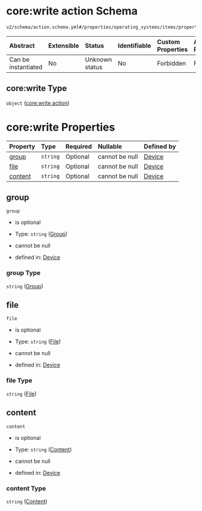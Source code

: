 # core:write action Schema

```txt
v2/schema/action.schema.yml#/properties/operating_systems/items/properties/steps/items/properties/actions/items/oneOf/24/properties/core:write
```



| Abstract            | Extensible | Status         | Identifiable | Custom Properties | Additional Properties | Access Restrictions | Defined In                                                          |
| :------------------ | :--------- | :------------- | :----------- | :---------------- | :-------------------- | :------------------ | :------------------------------------------------------------------ |
| Can be instantiated | No         | Unknown status | No           | Forbidden         | Forbidden             | none                | [device.schema.json*](../device.schema.json "open original schema") |

## core:write Type

`object` ([core:write action](device-properties-operating-systems-operating-system-properties-steps-step-properties-group-step-action-oneof-corewrite-action-properties-corewrite-action.md))

# core:write Properties

| Property            | Type     | Required | Nullable       | Defined by                                                                                                                                                                                                                                                                                                                                                     |
| :------------------ | :------- | :------- | :------------- | :------------------------------------------------------------------------------------------------------------------------------------------------------------------------------------------------------------------------------------------------------------------------------------------------------------------------------------------------------------- |
| [group](#group)     | `string` | Optional | cannot be null | [Device](device-properties-operating-systems-operating-system-properties-steps-step-properties-group-step-action-oneof-corewrite-action-properties-corewrite-action-properties-group.md "v2/schema/action.schema.yml#/properties/operating_systems/items/properties/steps/items/properties/actions/items/oneOf/24/properties/core:write/properties/group")     |
| [file](#file)       | `string` | Optional | cannot be null | [Device](device-properties-operating-systems-operating-system-properties-steps-step-properties-group-step-action-oneof-corewrite-action-properties-corewrite-action-properties-file.md "v2/schema/action.schema.yml#/properties/operating_systems/items/properties/steps/items/properties/actions/items/oneOf/24/properties/core:write/properties/file")       |
| [content](#content) | `string` | Optional | cannot be null | [Device](device-properties-operating-systems-operating-system-properties-steps-step-properties-group-step-action-oneof-corewrite-action-properties-corewrite-action-properties-content.md "v2/schema/action.schema.yml#/properties/operating_systems/items/properties/steps/items/properties/actions/items/oneOf/24/properties/core:write/properties/content") |

## group



`group`

*   is optional

*   Type: `string` ([Group](device-properties-operating-systems-operating-system-properties-steps-step-properties-group-step-action-oneof-corewrite-action-properties-corewrite-action-properties-group.md))

*   cannot be null

*   defined in: [Device](device-properties-operating-systems-operating-system-properties-steps-step-properties-group-step-action-oneof-corewrite-action-properties-corewrite-action-properties-group.md "v2/schema/action.schema.yml#/properties/operating_systems/items/properties/steps/items/properties/actions/items/oneOf/24/properties/core:write/properties/group")

### group Type

`string` ([Group](device-properties-operating-systems-operating-system-properties-steps-step-properties-group-step-action-oneof-corewrite-action-properties-corewrite-action-properties-group.md))

## file



`file`

*   is optional

*   Type: `string` ([File](device-properties-operating-systems-operating-system-properties-steps-step-properties-group-step-action-oneof-corewrite-action-properties-corewrite-action-properties-file.md))

*   cannot be null

*   defined in: [Device](device-properties-operating-systems-operating-system-properties-steps-step-properties-group-step-action-oneof-corewrite-action-properties-corewrite-action-properties-file.md "v2/schema/action.schema.yml#/properties/operating_systems/items/properties/steps/items/properties/actions/items/oneOf/24/properties/core:write/properties/file")

### file Type

`string` ([File](device-properties-operating-systems-operating-system-properties-steps-step-properties-group-step-action-oneof-corewrite-action-properties-corewrite-action-properties-file.md))

## content



`content`

*   is optional

*   Type: `string` ([Content](device-properties-operating-systems-operating-system-properties-steps-step-properties-group-step-action-oneof-corewrite-action-properties-corewrite-action-properties-content.md))

*   cannot be null

*   defined in: [Device](device-properties-operating-systems-operating-system-properties-steps-step-properties-group-step-action-oneof-corewrite-action-properties-corewrite-action-properties-content.md "v2/schema/action.schema.yml#/properties/operating_systems/items/properties/steps/items/properties/actions/items/oneOf/24/properties/core:write/properties/content")

### content Type

`string` ([Content](device-properties-operating-systems-operating-system-properties-steps-step-properties-group-step-action-oneof-corewrite-action-properties-corewrite-action-properties-content.md))
